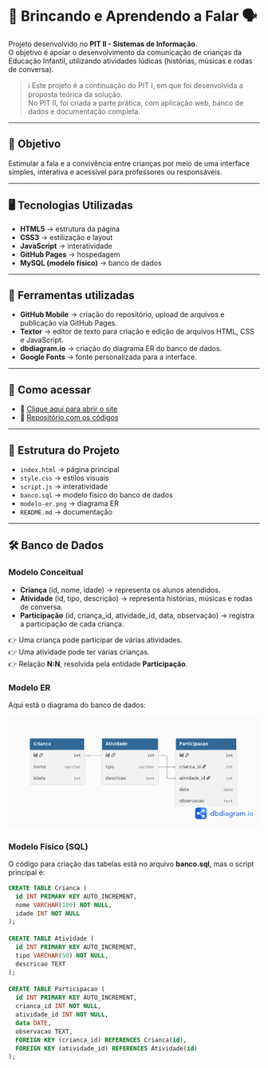
# 🎲 Brincando e Aprendendo a Falar 🗣️

Projeto desenvolvido no **PIT II - Sistemas de Informação**.  
O objetivo é apoiar o desenvolvimento da comunicação de crianças da Educação Infantil, utilizando atividades lúdicas (histórias, músicas e rodas de conversa).

> ℹ️ Este projeto é a continuação do PIT I, em que foi desenvolvida a proposta teórica da solução.  
> No PIT II, foi criada a parte prática, com aplicação web, banco de dados e documentação completa.
---

## 🌟 Objetivo
Estimular a fala e a convivência entre crianças por meio de uma interface simples, interativa e acessível para professores ou responsáveis.

---

## 🖥️ Tecnologias Utilizadas
- **HTML5** → estrutura da página  
- **CSS3** → estilização e layout  
- **JavaScript** → interatividade  
- **GitHub Pages** → hospedagem  
- **MySQL (modelo físico)** → banco de dados

---
## 📱 Ferramentas utilizadas

- **GitHub Mobile** → criação do repositório, upload de arquivos e publicação via GitHub Pages.  
- **Textor** → editor de texto para criação e edição de arquivos HTML, CSS e JavaScript.  
- **dbdiagram.io** → criação do diagrama ER do banco de dados.  
- **Google Fonts** → fonte personalizada para a interface.    


---

## 🚀 Como acessar
- 🔗 [Clique aqui para abrir o site](https://yarxcat.github.io/brincando-falando/)
- 📂 [Repositório com os códigos](https://github.com/yarxcat/brincando-falando)

---

## 📂 Estrutura do Projeto
- `index.html` → página principal  
- `style.css` → estilos visuais  
- `script.js` → interatividade  
- `banco.sql` → modelo físico do banco de dados  
- `modelo-er.png` → diagrama ER  
- `README.md` → documentação  

---

## 🛠️ Banco de Dados

### Modelo Conceitual
- **Criança** (id, nome, idade) → representa os alunos atendidos.  
- **Atividade** (id, tipo, descrição) → representa histórias, músicas e rodas de conversa.  
- **Participação** (id, criança_id, atividade_id, data, observação) → registra a participação de cada criança.  

👉 Uma criança pode participar de várias atividades.  
👉 Uma atividade pode ter várias crianças.  
👉 Relação **N:N**, resolvida pela entidade **Participação**.  

### Modelo ER
Aqui está o diagrama do banco de dados:  

![Modelo ER](./modelo-er.png)

### Modelo Físico (SQL)
O código para criação das tabelas está no arquivo **banco.sql**, mas o script principal é:  

```sql
CREATE TABLE Crianca (
  id INT PRIMARY KEY AUTO_INCREMENT,
  nome VARCHAR(100) NOT NULL,
  idade INT NOT NULL
);

CREATE TABLE Atividade (
  id INT PRIMARY KEY AUTO_INCREMENT,
  tipo VARCHAR(50) NOT NULL,
  descricao TEXT
);

CREATE TABLE Participacao (
  id INT PRIMARY KEY AUTO_INCREMENT,
  crianca_id INT NOT NULL,
  atividade_id INT NOT NULL,
  data DATE,
  observacao TEXT,
  FOREIGN KEY (crianca_id) REFERENCES Crianca(id),
  FOREIGN KEY (atividade_id) REFERENCES Atividade(id)
);

